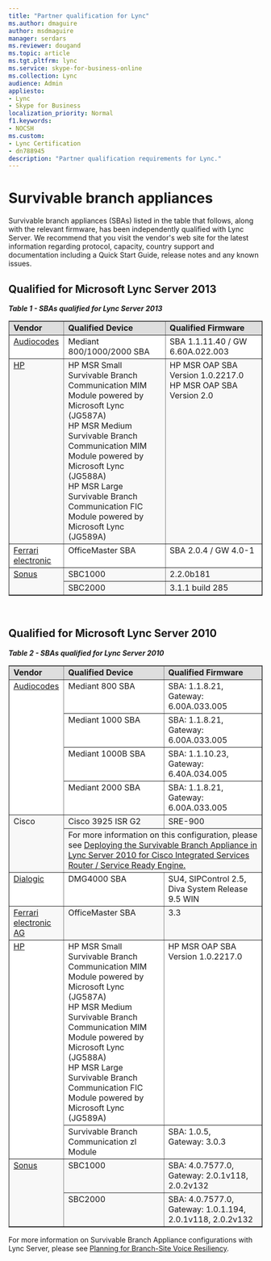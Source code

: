 ```yaml
---
title: "Partner qualification for Lync"
ms.author: dmaguire
author: msdmaguire
manager: serdars
ms.reviewer: dougand
ms.topic: article
ms.tgt.pltfrm: lync
ms.service: skype-for-business-online
ms.collection: Lync
audience: Admin
appliesto:
- Lync
- Skype for Business
localization_priority: Normal
f1.keywords:
- NOCSH
ms.custom:
- Lync Certification
- dn788945
description: "Partner qualification requirements for Lync."
---
```


# Survivable branch appliances

Survivable branch appliances (SBAs) listed in the table that follows, along with the relevant firmware, has been independently qualified with Lync Server. We recommend that you visit the vendor's web site for the latest information regarding protocol, capacity, country support and documentation including a Quick Start Guide, release notes and any known issues.

## Qualified for Microsoft Lync Server 2013

***Table 1 - SBAs qualified for Lync Server 2013***
<table border="1" cellpadding="5" cellspacing="" class="grid" style="border-collapse:collapse;background-color:white;" width="100%" xmlns="http://www.w3.org/1999/xhtml">
	<colgroup>
		<col width="115" />
		<col width="500" />
		<col width="480" />
	</colgroup>
	<tr align="left" bgcolor="#DEDEDE" valign="top">
		<td><strong>Vendor</strong></td>
		<td><strong>Qualified Device</strong></td>
		<td><strong>Qualified Firmware</strong></td>
	</tr>
	<tr align="left" valign="top">
		<td><a href="https://www.audiocodes.com/SBA">Audiocodes</a></td>
		<td>Mediant 800/1000/2000 SBA</td>
		<td>SBA 1.1.11.40 / GW 6.60A.022.003</td>
	</tr>
	<tr align="left" bgcolor="#F8F8F8" valign="top">
		<td><a href="http://h17007.www1.hp.com/us/en/networking/solutions/allianceone/lync.aspx#.U6LA-HlOVaQ">HP</a></td>
		<td>HP MSR Small Survivable Branch Communication MIM Module powered by Microsoft Lync (JG587A) <br />HP MSR Medium Survivable Branch Communication MIM Module powered by Microsoft Lync (JG588A) <br />HP MSR Large Survivable Branch Communication FIC Module powered by Microsoft Lync (JG589A)</td>
		<td>HP MSR OAP SBA Version 1.0.2217.0<br />HP MSR OAP SBA Version 2.0</td>
	</tr>
	<tr align="left" valign="top">
		<td><a href="http://www.ferrari-electronic.com/en/products/uc-hardware/survivable-branch-appliance.html">Ferrari electronic</a></td>
		<td>OfficeMaster SBA</td>
		<td>SBA 2.0.4 / GW 4.0-1</td>
	</tr>
	<tr align="left" bgcolor="#F8F8F8" valign="top">
		<td rowspan="2"><a href="https://www.sonus.net/solutions/enterprises/microsoft-lync">Sonus</a></td>
		<td>SBC1000</td>
		<td>2.2.0b181</td>
	</tr>
	<tr align="left" bgcolor="#F8F8F8" valign="top">
		<td>SBC2000</td>
		<td>3.1.1 build 285</td>
	</tr>
</table><br/>

## Qualified for Microsoft Lync Server 2010

***Table 2 - SBAs qualified for Lync Server 2010***
<table border="1" cellpadding="5" cellspacing="" class="grid" style="border-collapse:collapse;background-color:white;" width="100%" xmlns="http://www.w3.org/1999/xhtml">
	<colgroup>
		<col width="115" />
		<col width="500" />
		<col width="480" />
	</colgroup>
	<tr align="left" bgcolor="#DEDEDE" valign="top">
		<td><strong>Vendor</strong></td>
		<td><strong>Qualified Device</strong></td>
		<td><strong>Qualified Firmware</strong></td>
	</tr>
	<tr align="left" valign="top">
		<td rowspan="4"><a href="https://www.audiocodes.com/microsoft">Audiocodes</a></td>
		<td>Mediant 800 SBA</td>
		<td>SBA: 1.1.8.21,<br />Gateway: 6.00A.033.005</td>
	</tr>
	<tr align="left" valign="top">
		<td>Mediant 1000 SBA</td>
		<td>SBA: 1.1.8.21,<br />Gateway: 6.00A.033.005</td>
	</tr>
	<tr align="left" valign="top">
		<td>Mediant 1000B SBA</td>
		<td>SBA: 1.1.10.23,<br />Gateway: 6.40A.034.005</td>
	</tr>
	<tr align="left" valign="top">
		<td>Mediant 2000 SBA</td>
		<td>SBA: 1.1.8.21,<br />Gateway: 6.00A.033.005</td>
	</tr>
	<tr align="left" bgcolor="#F8F8F8" valign="top">
		<td rowspan="3">Cisco</td>
		<td>Cisco 3925 ISR G2</td>
		<td>SRE-900</td>
	</tr>
	<tr>
		<td colspan="2" style="line-height:0;font-size:0;display:none;"> </td>
	</tr>
	<tr align="left" bgcolor="#F8F8F8" valign="top">
		<td colspan="2">For more information on this configuration, please see <a href="https://www.microsoft.com/download/confirmation.aspx?id=28555">Deploying the Survivable Branch Appliance in Lync Server 2010 for Cisco Integrated Services Router / Service Ready Engine.</a></td>
	</tr>
	<tr align="left" valign="top">
		<td><a href="http://www.dialogic.com/Solutions/Unified-Communications/UC-Connectivity/Microsoft-Lync.aspx">Dialogic</a></td>
		<td>DMG4000 SBA</td>
		<td>SU4, SIPControl 2.5, <br />Diva System Release 9.5 WIN</td>
	</tr>
	<tr align="left" bgcolor="#F8F8F8" valign="top">
		<td><a href="http://www.mediagateway.de/">Ferrari electronic AG</a></td>
		<td>OfficeMaster SBA</td>
		<td>3.3</td>
	</tr>
	<tr align="left" valign="top">
		<td rowspan="2"><a href="http://h17007.www1.hp.com/us/en/networking/index.aspx#.U6LBUHlOVaQ">HP</a></td>
		<td>HP MSR Small Survivable Branch Communication MIM Module powered by Microsoft Lync (JG587A)<br />HP MSR Medium Survivable Branch Communication MIM Module powered by Microsoft Lync (JG588A)<br />HP MSR Large Survivable Branch Communication FIC Module powered by Microsoft Lync (JG589A)</td>
		<td>HP MSR OAP SBA Version 1.0.2217.0</td>
	</tr>
	<tr align="left" valign="top">
		<td>Survivable Branch Communication zl Module</td>
		<td>SBA: 1.0.5,<br />Gateway: 3.0.3</td>
	</tr>
	<tr align="left" bgcolor="#F8F8F8" valign="top">
		<td rowspan="2"><a href="https://www.sonus.net/solutions/enterprises/microsoft-lync">Sonus</a></td>
		<td>SBC1000</td>
		<td>SBA: 4.0.7577.0, <br />Gateway: 2.0.1v118, 2.0.2v132</td>
	</tr>
	<tr align="left" bgcolor="#F8F8F8" valign="top">
		<td>SBC2000</td>
		<td>SBA: 4.0.7577.0, <br />Gateway: 1.0.1.194, 2.0.1v118, 2.0.2v132</td>
	</tr>
</table>

For more information on Survivable Branch Appliance configurations with Lync Server, please see <a href="https://technet.microsoft.com/library/gg398477.aspx">Planning for Branch-Site Voice Resiliency</a>.<!-- 2013 content yet to migrate  -->
